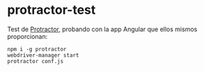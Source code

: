 # protractor-test
Test de [Protractor](https://github.com/angular/protractor), probando con la app Angular que ellos mismos proporcionan:
```
npm i -g protractor
webdriver-manager start
protractor conf.js
```
